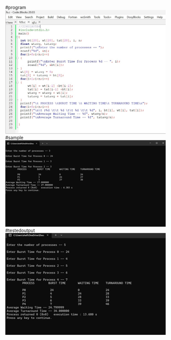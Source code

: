 #program
![program](fcfscode.png)
#sample
![sample](sampleoutput.png)
#testedoutput
![testedoutput](testedoutput.png)
